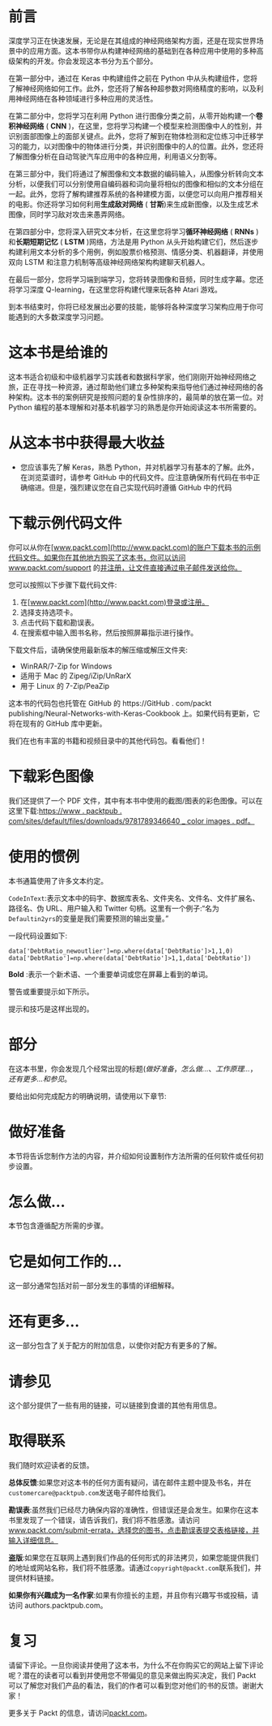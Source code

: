 <link href="Styles/Style00.css" rel="stylesheet" type="text/css"> <link href="Styles/Style01.css" rel="stylesheet" type="text/css"> <link href="Styles/Style02.css" rel="stylesheet" type="text/css"> <link href="Styles/Style03.css" rel="stylesheet" type="text/css">     

# 前言

深度学习正在快速发展，无论是在其组成的神经网络架构方面，还是在现实世界场景中的应用方面。这本书带你从构建神经网络的基础到在各种应用中使用的多种高级架构的开发。你会发现这本书分为五个部分。

在第一部分中，通过在 Keras 中构建组件之前在 Python 中从头构建组件，您将了解神经网络如何工作。此外，您还将了解各种超参数对网络精度的影响，以及利用神经网络在各种领域进行多种应用的灵活性。

在第二部分中，您将学习在利用 Python 进行图像分类之前，从零开始构建一个**卷积神经网络** ( **CNN** )，在这里，您将学习构建一个模型来检测图像中人的性别，并识别面部图像上的面部关键点。此外，您将了解到在物体检测和定位练习中迁移学习的能力，以对图像中的物体进行分类，并识别图像中的人的位置。此外，您还将了解图像分析在自动驾驶汽车应用中的各种应用，利用语义分割等。

在第三部分中，我们将通过了解图像和文本数据的编码输入，从图像分析转向文本分析，以便我们可以分别使用自编码器和词向量将相似的图像和相似的文本分组在一起。此外，您将了解构建推荐系统的各种建模方面，以便您可以向用户推荐相关的电影。你还将学习如何利用**生成敌对网络** ( **甘斯**)来生成新图像，以及生成艺术图像，同时学习敌对攻击来愚弄网络。

在第四部分中，您将深入研究文本分析，在这里您将学习**循环神经网络** ( **RNNs** )和**长期短期记忆** ( **LSTM** )网络，方法是用 Python 从头开始构建它们，然后逐步构建利用文本分析的多个用例，例如股票价格预测、情感分类、机器翻译，并使用双向 LSTM 和注意力机制等高级神经网络架构构建聊天机器人。

在最后一部分，您将学习端到端学习，您将转录图像和音频，同时生成字幕。您还将学习深度 Q-learning，在这里您将构建代理来玩各种 Atari 游戏。

到本书结束时，你将已经发展出必要的技能，能够将各种深度学习架构应用于你可能遇到的大多数深度学习问题。

<link href="Styles/Style00.css" rel="stylesheet" type="text/css"> <link href="Styles/Style01.css" rel="stylesheet" type="text/css"> <link href="Styles/Style02.css" rel="stylesheet" type="text/css"> <link href="Styles/Style03.css" rel="stylesheet" type="text/css">     

# 这本书是给谁的

这本书适合初级和中级机器学习实践者和数据科学家，他们刚刚开始神经网络之旅，正在寻找一种资源，通过帮助他们建立多种架构来指导他们通过神经网络的各种架构。这本书的案例研究是按照问题的复杂性排序的，最简单的放在第一位。对 Python 编程的基本理解和对基本机器学习的熟悉是你开始阅读这本书所需要的。

<link href="Styles/Style00.css" rel="stylesheet" type="text/css"> <link href="Styles/Style01.css" rel="stylesheet" type="text/css"> <link href="Styles/Style02.css" rel="stylesheet" type="text/css"> <link href="Styles/Style03.css" rel="stylesheet" type="text/css">     

# 从这本书中获得最大收益

*   您应该事先了解 Keras，熟悉 Python，并对机器学习有基本的了解。此外，在浏览菜谱时，请参考 GitHub 中的代码文件。应注意确保所有代码在书中正确缩进。但是，强烈建议您在自己实现代码时遵循 GitHub 中的代码

<link href="Styles/Style00.css" rel="stylesheet" type="text/css"> <link href="Styles/Style01.css" rel="stylesheet" type="text/css"> <link href="Styles/Style02.css" rel="stylesheet" type="text/css"> <link href="Styles/Style03.css" rel="stylesheet" type="text/css">     

# 下载示例代码文件

你可以从你在[www.packt.com](http://www.packt.com)的账户下载本书的示例代码文件。如果你在其他地方购买了这本书，你可以访问 www.packt.com/support 的[并注册，让文件直接通过电子邮件发送给你。](http://www.packt.com/support)

您可以按照以下步骤下载代码文件:

1.  在[www.packt.com](http://www.packt.com)登录或注册。
2.  选择支持选项卡。
3.  点击代码下载和勘误表。
4.  在搜索框中输入图书名称，然后按照屏幕指示进行操作。

下载文件后，请确保使用最新版本的解压缩或解压文件夹:

*   WinRAR/7-Zip for Windows
*   适用于 Mac 的 Zipeg/iZip/UnRarX
*   用于 Linux 的 7-Zip/PeaZip

这本书的代码包也托管在 GitHub 的 https://GitHub . com/packt publishing/Neural-Networks-with-Keras-Cookbook 上。如果代码有更新，它将在现有的 GitHub 库中更新。

我们在也有丰富的书籍和视频目录中的其他代码包。看看他们！

<link href="Styles/Style00.css" rel="stylesheet" type="text/css"> <link href="Styles/Style01.css" rel="stylesheet" type="text/css"> <link href="Styles/Style02.css" rel="stylesheet" type="text/css"> <link href="Styles/Style03.css" rel="stylesheet" type="text/css">     

# 下载彩色图像

我们还提供了一个 PDF 文件，其中有本书中使用的截图/图表的彩色图像。可以在这里下载:[https://www . packtpub . com/sites/default/files/downloads/9781789346640 _ color images . pdf](_ColorImages.pdf)[。](_ColorImages.pdf)

<link href="Styles/Style00.css" rel="stylesheet" type="text/css"> <link href="Styles/Style01.css" rel="stylesheet" type="text/css"> <link href="Styles/Style02.css" rel="stylesheet" type="text/css"> <link href="Styles/Style03.css" rel="stylesheet" type="text/css">     

# 使用的惯例

本书通篇使用了许多文本约定。

`CodeInText`:表示文本中的码字、数据库表名、文件夹名、文件名、文件扩展名、路径名、伪 URL、用户输入和 Twitter 句柄。这里有一个例子:“名为`Defaultin2yrs`的变量是我们需要预测的输出变量。”

一段代码设置如下:

```
data['DebtRatio_newoutlier']=np.where(data['DebtRatio']>1,1,0)
data['DebtRatio']=np.where(data['DebtRatio']>1,1,data['DebtRatio'])
```

**Bold** :表示一个新术语、一个重要单词或您在屏幕上看到的单词。

警告或重要提示如下所示。

提示和技巧是这样出现的。

<link href="Styles/Style00.css" rel="stylesheet" type="text/css"> <link href="Styles/Style01.css" rel="stylesheet" type="text/css"> <link href="Styles/Style02.css" rel="stylesheet" type="text/css"> <link href="Styles/Style03.css" rel="stylesheet" type="text/css">     

# 部分

在这本书里，你会发现几个经常出现的标题(*做好准备*，*怎么做...*、*工作原理...*，*还有更多...*和*参见*。

要给出如何完成配方的明确说明，请使用以下章节:

<link href="Styles/Style00.css" rel="stylesheet" type="text/css"> <link href="Styles/Style01.css" rel="stylesheet" type="text/css"> <link href="Styles/Style02.css" rel="stylesheet" type="text/css"> <link href="Styles/Style03.css" rel="stylesheet" type="text/css">     

# 做好准备

本节将告诉您制作方法的内容，并介绍如何设置制作方法所需的任何软件或任何初步设置。

<link href="Styles/Style00.css" rel="stylesheet" type="text/css"> <link href="Styles/Style01.css" rel="stylesheet" type="text/css"> <link href="Styles/Style02.css" rel="stylesheet" type="text/css"> <link href="Styles/Style03.css" rel="stylesheet" type="text/css">     

# 怎么做…

本节包含遵循配方所需的步骤。

<link href="Styles/Style00.css" rel="stylesheet" type="text/css"> <link href="Styles/Style01.css" rel="stylesheet" type="text/css"> <link href="Styles/Style02.css" rel="stylesheet" type="text/css"> <link href="Styles/Style03.css" rel="stylesheet" type="text/css">     

# 它是如何工作的…

这一部分通常包括对前一部分发生的事情的详细解释。

<link href="Styles/Style00.css" rel="stylesheet" type="text/css"> <link href="Styles/Style01.css" rel="stylesheet" type="text/css"> <link href="Styles/Style02.css" rel="stylesheet" type="text/css"> <link href="Styles/Style03.css" rel="stylesheet" type="text/css">     

# 还有更多…

这一部分包含了关于配方的附加信息，以使你对配方有更多的了解。

<link href="Styles/Style00.css" rel="stylesheet" type="text/css"> <link href="Styles/Style01.css" rel="stylesheet" type="text/css"> <link href="Styles/Style02.css" rel="stylesheet" type="text/css"> <link href="Styles/Style03.css" rel="stylesheet" type="text/css">     

# 请参见

这个部分提供了一些有用的链接，可以链接到食谱的其他有用信息。

<link href="Styles/Style00.css" rel="stylesheet" type="text/css"> <link href="Styles/Style01.css" rel="stylesheet" type="text/css"> <link href="Styles/Style02.css" rel="stylesheet" type="text/css"> <link href="Styles/Style03.css" rel="stylesheet" type="text/css">     

# 取得联系

我们随时欢迎读者的反馈。

**总体反馈**:如果您对这本书的任何方面有疑问，请在邮件主题中提及书名，并在`customercare@packtpub.com`发送电子邮件给我们。

**勘误表**:虽然我们已经尽力确保内容的准确性，但错误还是会发生。如果你在这本书里发现了一个错误，请告诉我们，我们将不胜感激。请访问 www.packt.com/submit-errata，选择您的图书，点击勘误表提交表格链接，并输入详细信息。

**盗版**:如果您在互联网上遇到我们作品的任何形式的非法拷贝，如果您能提供我们的地址或网站名称，我们将不胜感激。请通过`copyright@packt.com`联系我们，并提供材料链接。

**如果你有兴趣成为一名作家**:如果有你擅长的主题，并且你有兴趣写书或投稿，请访问 authors.packtpub.com。

<link href="Styles/Style00.css" rel="stylesheet" type="text/css"> <link href="Styles/Style01.css" rel="stylesheet" type="text/css"> <link href="Styles/Style02.css" rel="stylesheet" type="text/css"> <link href="Styles/Style03.css" rel="stylesheet" type="text/css">     

# 复习

请留下评论。一旦你阅读并使用了这本书，为什么不在你购买它的网站上留下评论呢？潜在的读者可以看到并使用您不带偏见的意见来做出购买决定，我们 Packt 可以了解您对我们产品的看法，我们的作者可以看到您对他们的书的反馈。谢谢大家！

更多关于 Packt 的信息，请访问[packt.com](http://www.packt.com/)。